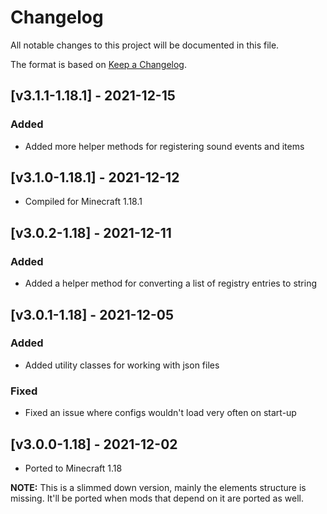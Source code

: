 # Changelog
All notable changes to this project will be documented in this file.

The format is based on [Keep a Changelog].

## [v3.1.1-1.18.1] - 2021-12-15
### Added
- Added more helper methods for registering sound events and items

## [v3.1.0-1.18.1] - 2021-12-12
- Compiled for Minecraft 1.18.1

## [v3.0.2-1.18] - 2021-12-11
### Added
- Added a helper method for converting a list of registry entries to string

## [v3.0.1-1.18] - 2021-12-05
### Added
- Added utility classes for working with json files
### Fixed
- Fixed an issue where configs wouldn't load very often on start-up

## [v3.0.0-1.18] - 2021-12-02
- Ported to Minecraft 1.18

**NOTE:** This is a slimmed down version, mainly the elements structure is missing. It'll be ported when mods that depend on it are ported as well.

[Keep a Changelog]: https://keepachangelog.com/en/1.0.0/